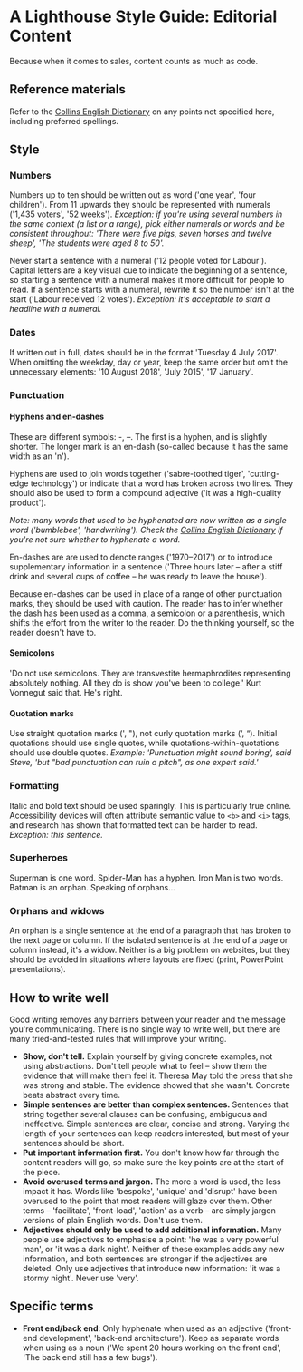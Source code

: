 # A Lighthouse Style Guide: Editorial Content

Because when it comes to sales, content counts as much as code.


## Reference materials

Refer to the [Collins English Dictionary](http://www.collinsdictionary.com/) on any points not specified here, including preferred spellings.


## Style

### Numbers

Numbers up to ten should be written out as word ('one year', 'four children'). From 11 upwards they should be represented with numerals ('1,435 voters', '52 weeks'). _Exception: if you're using several numbers in the same context (a list or a range), pick either numerals or words and be consistent throughout: 'There were five pigs, seven horses and twelve sheep', 'The students were aged 8 to 50'._

Never start a sentence with a numeral ('12 people voted for Labour'). Capital letters are a key visual cue to indicate the beginning of a sentence, so starting a sentence with a numeral makes it more difficult for people to read. If a sentence starts with a numeral, rewrite it so the number isn't at the start ('Labour received 12 votes'). _Exception: it's acceptable to start a headline with a numeral._

### Dates

If written out in full, dates should be in the format 'Tuesday 4 July 2017'. When omitting the weekday, day or year, keep the same order but omit the unnecessary elements: '10 August 2018', 'July 2015', '17 January'.

### Punctuation

#### Hyphens and en-dashes

These are different symbols: -, –. The first is a hyphen, and is slightly shorter. The longer mark is an en-dash (so-called because it has the same width as an 'n').

Hyphens are used to join words together ('sabre-toothed tiger', 'cutting-edge technology') or indicate that a word has broken across two lines. They should also be used to form a compound adjective ('it was a high-quality product').

_Note: many words that used to be hyphenated are now written as a single word ('bumblebee', 'handwriting'). Check the [Collins English Dictionary](http://www.collinsdictionary.com/) if you're not sure whether to hyphenate a word._

En-dashes are are used to denote ranges ('1970–2017') or to introduce supplementary information in a sentence ('Three hours later – after a stiff drink and several cups of coffee – he was ready to leave the house'). 

Because en-dashes can be used in place of a range of other punctuation marks, they should be used with caution. The reader has to infer whether the dash has been used as a comma, a semicolon or a parenthesis, which shifts the effort from the writer to the reader. Do the thinking yourself, so the reader doesn't have to.

#### Semicolons

'Do not use semicolons. They are transvestite hermaphrodites representing absolutely nothing. All they do is show you've been to college.' Kurt Vonnegut said that. He's right.

#### Quotation marks

Use straight quotation marks (', "), not curly quotation marks (‘, “). Initial quotations should use single quotes, while quotations-within-quotations should use double quotes. _Example: 'Punctuation might sound boring', said Steve, 'but "bad punctuation can ruin a pitch", as one expert said.'_

### Formatting

Italic and bold text should be used sparingly. This is particularly true online. Accessibility devices will often attribute semantic value to `<b>` and `<i>` tags, and research has shown that formatted text can be harder to read. _Exception: this sentence._

### Superheroes

Superman is one word. Spider-Man has a hyphen. Iron Man is two words. Batman is an orphan. Speaking of orphans…

### Orphans and widows

An orphan is a single sentence at the end of a paragraph that has broken to the next page or column. If the isolated sentence is at the end of a page or column instead, it's a widow. Neither is a big problem on websites, but they should be avoided in situations where layouts are fixed (print, PowerPoint presentations).


## How to write well

Good writing removes any barriers between your reader and the message you're communicating. There is no single way to write well, but there are many tried-and-tested rules that will improve your writing.

- **Show, don't tell.** Explain yourself by giving concrete examples, not using abstractions. Don't tell people what to feel – show them the evidence that will make them feel it. Theresa May told the press that she was strong and stable. The evidence showed that she wasn't. Concrete beats abstract every time.
- **Simple sentences are better than complex sentences.** Sentences that string together several clauses can be confusing, ambiguous and ineffective. Simple sentences are clear, concise and strong. Varying the length of your sentences can keep readers interested, but most of your sentences should be short.
- **Put important information first.** You don't know how far through the content readers will go, so make sure the key points are at the start of the piece.
- **Avoid overused terms and jargon.** The more a word is used, the less impact it has. Words like 'bespoke', 'unique' and 'disrupt' have been overused to the point that most readers will glaze over them. Other terms – 'facilitate', 'front-load', 'action' as a verb – are simply jargon versions of plain English words. Don't use them.
- **Adjectives should only be used to add additional information.** Many people use adjectives to emphasise a point: 'he was a very powerful man', or 'it was a dark night'. Neither of these examples adds any new information, and both sentences are stronger if the adjectives are deleted. Only use adjectives that introduce new information: 'it was a stormy night'. Never use 'very'.


## Specific terms

- **Front end/back end**: Only hyphenate when used as an adjective ('front-end development', 'back-end architecture'). Keep as separate words when using as a noun ('We spent 20 hours working on the front end', 'The back end still has a few bugs'). 
